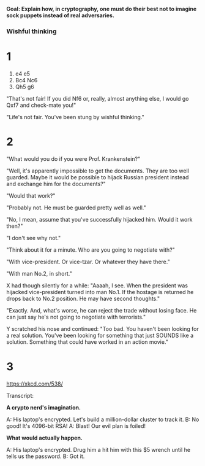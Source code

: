 **Goal: Explain how, in cryptography, one must do their best not to imagine sock puppets instead of real adversaries.**

### Wishful thinking

# 1

1. e4 e5
2. Bc4 Nc6
3. Qh5 g6

"That's not fair! If you did Nf6 or, really, almost anything else, I would go Qxf7 and check-mate you!"

"Life's not fair. You've been stung by wishful thinking."

# 2

"What would you do if you were Prof. Krankenstein?"

"Well, it's apparently impossible to get the documents. They are too well guarded. Maybe it would be possible to hijack Russian president instead and exchange him for the documents?"

"Would that work?"

"Probably not. He must be guarded pretty well as well."

"No, I mean, assume that you've successfully hijacked him. Would it work then?"

"I don't see why not."

"Think about it for a minute. Who are you going to negotiate with?"

"With vice-president. Or vice-tzar. Or whatever they have there."

"With man No.2, in short."

X had though silently for a while: "Aaaah, I see. When the president was hijacked vice-president turned into man No.1. If the hostage is returned he drops back to No.2 position. He may have second thoughts."

"Exactly. And, what's worse, he can reject the trade without losing face. He can just say he's not going to negotiate with terrorists."

Y scratched his nose and continued: "Too bad. You haven't been looking for a real solution. You've been looking for something that just SOUNDS like a solution. Something that could have worked in an action movie."

# 3

<https://xkcd.com/538/>

Transcript:

**A crypto nerd's imagination.**

A: His laptop's encrypted. Let's build a million-dollar cluster to track it.
B: No good! It's 4096-bit RSA!
A: Blast! Our evil plan is foiled!

**What would actually happen.**

A: His laptop's encrypted. Drug him a hit him with this $5 wrench until he tells us the password.
B: Got it.

